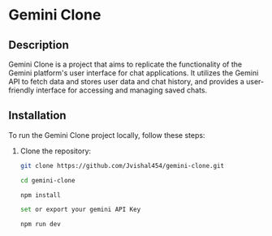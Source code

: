 

# Gemini Clone

## Description
Gemini Clone is a project that aims to replicate the functionality of the Gemini platform's user interface for chat applications. It utilizes the Gemini API to fetch data and stores user data and chat history, and provides a user-friendly interface for accessing and managing saved chats.

## Installation
To run the Gemini Clone project locally, follow these steps:

1. Clone the repository:
   ```bash
   git clone https://github.com/Jvishal454/gemini-clone.git

   cd gemini-clone

   npm install 

   set or export your gemini API Key

   npm run dev
